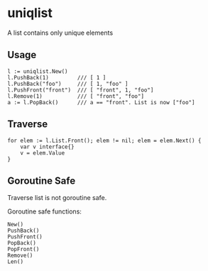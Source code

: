 # uniqlist
A list contains only unique elements

## Usage
```
l := uniqlist.New()
l.PushBack(1)         /// [ 1 ]
l.PushBack("foo")     /// [ 1, "foo" ]
l.PushFront("front")  /// [ "front", 1, "foo"]
l.Remove(1)           /// [ "front", "foo"]
a := l.PopBack()      /// a == "front". List is now ["foo"]
```

## Traverse
```
for elem := l.List.Front(); elem != nil; elem = elem.Next() {
    var v interface{}
    v = elem.Value
}
```

## Goroutine Safe
Traverse list is not goroutine safe.

Goroutine safe functions:
```
New()
PushBack()
PushFront()
PopBack()
PopFront()
Remove()
Len()
```
